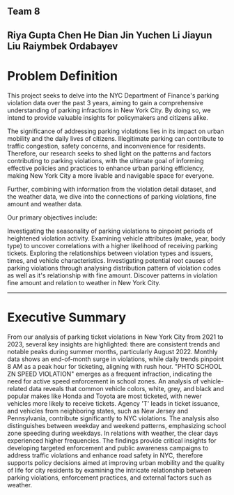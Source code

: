 ## Team 8
Riya Gupta
Chen He
Dian Jin
Yuchen Li
Jiayun Liu
Raiymbek Ordabayev
---
# Problem Definition

This project seeks to delve into the NYC Department of Finance's parking violation data over the past 3 years, aiming to gain a comprehensive understanding of parking infractions in New York City. By doing so, we intend to provide valuable insights for policymakers and citizens alike.

The significance of addressing parking violations lies in its impact on urban mobility and the daily lives of citizens. Illegitimate parking can contribute to traffic congestion, safety concerns, and inconvenience for residents. Therefore, our research seeks to shed light on the patterns and factors contributing to parking violations, with the ultimate goal of informing effective policies and practices to enhance urban parking efficiency, making New York City a more livable and navigable space for everyone.

Further, combining with information from the violation detail dataset, and the weather data, we dive into the connections of parking violations, fine amount and weather data.

Our primary objectives include:

Investigating the seasonality of parking violations to pinpoint periods of heightened violation activity.
Examining vehicle attributes (make, year, body type) to uncover correlations with a higher likelihood of receiving parking tickets.
Exploring the relationships between violation types and issuers, times, and vehicle characteristics.
Investigating potential root causes of parking violations through analysing distribution pattern of violation codes as well as it's relationship with fine amount.
Discover patterns in violation fine amount and relation to weather in New York City.

---

# Executive Summary
From our analysis of parking ticket violations in New York City from 2021 to 2023, several key insights are highlighted: there are consistent trends and notable peaks during summer months, particularly August 2022. Monthly data shows an end-of-month surge in violations, while daily trends pinpoint 8 AM as a peak hour for ticketing, aligning with rush hour. "PHTO SCHOOL ZN SPEED VIOLATION" emerges as a frequent infraction, indicating the need for active speed enforcement in school zones. An analysis of vehicle-related data reveals that common vehicle colors, white, grey, and black and popular makes like Honda and Toyota are most ticketed, with newer vehicles more likely to receive tickets. Agency 'T' leads in ticket issuance, and vehicles from neighboring states, such as New Jersey and Pennsylvania, contribute significantly to NYC violations. The analysis also distinguishes between weekday and weekend patterns, emphasizing school zone speeding during weekdays. In relations with weather, the clear days experienced higher frequencies. The findings provide critical insights for developing targeted enforcement and public awareness campaigns to address traffic violations and enhance road safety in NYC, therefore supports policy decisions aimed at improving urban mobility and the quality of life for city residents by examining the intricate relationship between parking violations, enforcement practices, and external factors such as weather.


